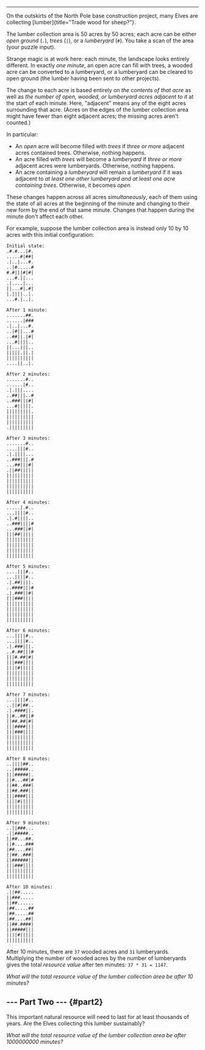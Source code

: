 ----------------------------------------------

On the outskirts of the North Pole base construction project, many Elves
are collecting [lumber]{title="Trade wood for sheep?"}.

The lumber collection area is 50 acres by 50 acres; each acre can be
either *open ground* (`.`), *trees* (`|`), or a *lumberyard* (`#`). You
take a scan of the area (your puzzle input).

Strange magic is at work here: each minute, the landscape looks entirely
different. In exactly *one minute*, an open acre can fill with trees, a
wooded acre can be converted to a lumberyard, or a lumberyard can be
cleared to open ground (the lumber having been sent to other projects).

The change to each acre is based entirely on *the contents of that acre*
as well as *the number of open, wooded, or lumberyard acres adjacent to
it* at the start of each minute. Here, \"adjacent\" means any of the
eight acres surrounding that acre. (Acres on the edges of the lumber
collection area might have fewer than eight adjacent acres; the missing
acres aren\'t counted.)

In particular:

-   An *open* acre will become filled with *trees* if *three or more*
    adjacent acres contained trees. Otherwise, nothing happens.
-   An acre filled with *trees* will become a *lumberyard* if *three or
    more* adjacent acres were lumberyards. Otherwise, nothing happens.
-   An acre containing a *lumberyard* will remain a *lumberyard* if it
    was adjacent to *at least one other lumberyard and at least one acre
    containing trees*. Otherwise, it becomes *open*.

These changes happen across all acres *simultaneously*, each of them
using the state of all acres at the beginning of the minute and changing
to their new form by the end of that same minute. Changes that happen
during the minute don\'t affect each other.

For example, suppose the lumber collection area is instead only 10 by 10
acres with this initial configuration:

    Initial state:
    .#.#...|#.
    .....#|##|
    .|..|...#.
    ..|#.....#
    #.#|||#|#|
    ...#.||...
    .|....|...
    ||...#|.#|
    |.||||..|.
    ...#.|..|.

    After 1 minute:
    .......##.
    ......|###
    .|..|...#.
    ..|#||...#
    ..##||.|#|
    ...#||||..
    ||...|||..
    |||||.||.|
    ||||||||||
    ....||..|.

    After 2 minutes:
    .......#..
    ......|#..
    .|.|||....
    ..##|||..#
    ..###|||#|
    ...#|||||.
    |||||||||.
    ||||||||||
    ||||||||||
    .|||||||||

    After 3 minutes:
    .......#..
    ....|||#..
    .|.||||...
    ..###|||.#
    ...##|||#|
    .||##|||||
    ||||||||||
    ||||||||||
    ||||||||||
    ||||||||||

    After 4 minutes:
    .....|.#..
    ...||||#..
    .|.#||||..
    ..###||||#
    ...###||#|
    |||##|||||
    ||||||||||
    ||||||||||
    ||||||||||
    ||||||||||

    After 5 minutes:
    ....|||#..
    ...||||#..
    .|.##||||.
    ..####|||#
    .|.###||#|
    |||###||||
    ||||||||||
    ||||||||||
    ||||||||||
    ||||||||||

    After 6 minutes:
    ...||||#..
    ...||||#..
    .|.###|||.
    ..#.##|||#
    |||#.##|#|
    |||###||||
    ||||#|||||
    ||||||||||
    ||||||||||
    ||||||||||

    After 7 minutes:
    ...||||#..
    ..||#|##..
    .|.####||.
    ||#..##||#
    ||##.##|#|
    |||####|||
    |||###||||
    ||||||||||
    ||||||||||
    ||||||||||

    After 8 minutes:
    ..||||##..
    ..|#####..
    |||#####|.
    ||#...##|#
    ||##..###|
    ||##.###||
    |||####|||
    ||||#|||||
    ||||||||||
    ||||||||||

    After 9 minutes:
    ..||###...
    .||#####..
    ||##...##.
    ||#....###
    |##....##|
    ||##..###|
    ||######||
    |||###||||
    ||||||||||
    ||||||||||

    After 10 minutes:
    .||##.....
    ||###.....
    ||##......
    |##.....##
    |##.....##
    |##....##|
    ||##.####|
    ||#####|||
    ||||#|||||
    ||||||||||

After 10 minutes, there are `37` wooded acres and `31` lumberyards.
Multiplying the number of wooded acres by the number of lumberyards
gives the total *resource value* after ten minutes: `37 * 31 = 1147`.

*What will the total resource value of the lumber collection area be
after 10 minutes?*


\-\-- Part Two \-\-- {#part2}
--------------------

This important natural resource will need to last for at least thousands
of years. Are the Elves collecting this lumber sustainably?

*What will the total resource value of the lumber collection area be
after 1000000000 minutes?*
